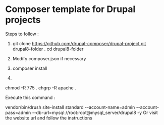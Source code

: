 # Composer template for Drupal projects

Steps to follow :

1. git clone https://github.com/drupal-composer/drupal-project.git drupal8-folder
. cd drupal8-folder

2. Modify composer.json if necessary

3. composer install

4.

chmod -R 775 .
chgrp -R apache .  

Execute this command :

vendor/bin/drush site-install standard --account-name=admin --account-pass=admin --db-url=mysql://root:root@mysql_server/drupal8 -y
   Or 
visit the website url and follow the instructions
